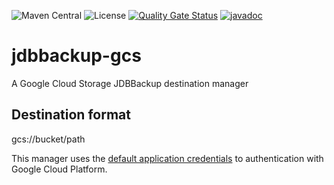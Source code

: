 ![Maven Central](https://img.shields.io/maven-central/v/com.fathzer/jdbbackup-gcs)
![License](https://img.shields.io/badge/license-Apache%202.0-brightgreen.svg)
[![Quality Gate Status](https://sonarcloud.io/api/project_badges/measure?project=jdbbackup_jdbbackup-gcs&metric=alert_status)](https://sonarcloud.io/summary/new_code?id=jdbbackup_jdbbackup-gcs)
[![javadoc](https://javadoc.io/badge2/com.fathzer/jdbbackup-gcs/javadoc.svg)](https://javadoc.io/doc/com.fathzer/jdbbackup-gcs)

# jdbbackup-gcs
A Google Cloud Storage JDBBackup destination manager

## Destination format
gcs://bucket/path

This manager uses the [default application credentials](https://cloud.google.com/docs/authentication/application-default-credentials) to authentication with Google Cloud Platform.
